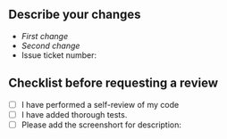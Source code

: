 ## Describe your changes
<!-- Replace the comment below by your description -->
- *First change*
- *Second change*
- Issue ticket number: <!-- Put the corresponding issue number or write "none" if that number is not existed. -->

## Checklist before requesting a review
- [ ] I have performed a self-review of my code
- [ ] I have added thorough tests.
- [ ] Please add the screenshort for description: 

<!-- Ctrl + V to paste your screenshort, or use ![alt](url) for an url image -->
<!-- If relating to FE, put a screenshort of UI -->
<!-- If relating to BE, put a screenshort of API calling in Postman -->
<!-- If relating to bug, put a screenshort of Final result -->
